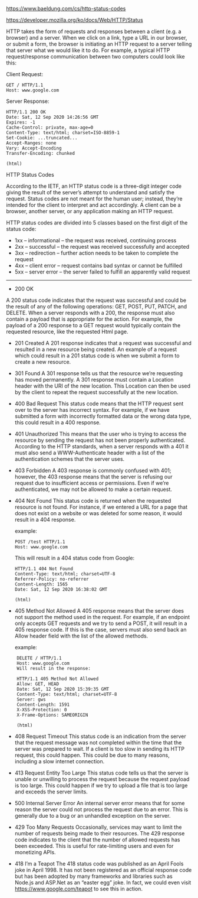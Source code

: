 https://www.baeldung.com/cs/http-status-codes

https://developer.mozilla.org/ko/docs/Web/HTTP/Status


HTTP takes the form of requests and responses between a client (e.g. a browser) and a server. When we click on a link, type a URL in our browser, or submit a form, the browser is initiating an HTTP request to a server telling that server what we would like it to do. For example, a typical HTTP request/response communication between two computers could look like this:

Client Request:

```
GET / HTTP/1.1 
Host: www.google.com
```

Server Response:
```
HTTP/1.1 200 OK 
Date: Sat, 12 Sep 2020 14:26:56 GMT 
Expires: -1 
Cache-Control: private, max-age=0 
Content-Type: text/html; charset=ISO-8859-1 
Set-Cookie: ...truncated... 
Accept-Ranges: none 
Vary: Accept-Encoding 
Transfer-Encoding: chunked 

(html)
```

HTTP Status Codes

According to the IETF, an HTTP status code is a three-digit integer code giving the result of the server’s attempt to understand and satisfy the request. Status codes are not meant for the human user; instead, they’re intended for the client to interpret and act accordingly. A client can be a browser, another server, or any application making an HTTP request.

HTTP status codes are divided into 5 classes based on the first digit of the status code:

* 1xx – informational – the request was received, continuing process
* 2xx – successful – the request was received successfully and accepted
* 3xx – redirection – further action needs to be taken to complete the request
* 4xx – client error – request contains bad syntax or cannot be fulfilled
* 5xx – server error – the server failed to fulfill an apparently valid request

---
* 200 OK

A 200 status code indicates that the request was successful and could be the result of any of the following operations: GET, POST, PUT, PATCH, and DELETE. When a server responds with a 200, the response must also contain a payload that is appropriate for the action. For example, the payload of a 200 response to a GET request would typically contain the requested resource, like the requested Html page.


* 201 Created
A 201 response indicates that a request was successful and resulted in a new resource being created. An example of a request which could result in a 201 status code is when we submit a form to create a new resource.

* 301 Found
A 301 response tells us that the resource we’re requesting has moved permanently. A 301 response must contain a Location header with the URI of the new location. This Location can then be used by the client to repeat the request successfully at the new location.

* 400 Bad Request
This status code means that the HTTP request sent over to the server has incorrect syntax. For example, if we have submitted a form with incorrectly formatted data or the wrong data type, this could result in a 400 response.

*  401 Unauthorized
This means that the user who is trying to access the resource by sending the request has not been properly authenticated. According to the HTTP standards, when a server responds with a 401 it must also send a WWW-Authenticate header with a list of the authentication schemes that the server uses.

* 403 Forbidden
A 403 response is commonly confused with 401; however, the 403 response means that the server is refusing our request due to insufficient access or permissions. Even if we’re authenticated, we may not be allowed to make a certain request.

*  404 Not Found
This status code is returned when the requested resource is not found. For instance, if we entered a URL for a page that does not exist on a website or was deleted for some reason, it would result in a 404 response.

    example:

    ```
    POST /test HTTP/1.1 
    Host: www.google.com
    ```
    This will result in a 404 status code from Google:
    ```
    HTTP/1.1 404 Not Found 
    Content-Type: text/html; charset=UTF-8 
    Referrer-Policy: no-referrer 
    Content-Length: 1565 
    Date: Sat, 12 Sep 2020 16:38:02 GMT 

    (html)
    ```

*  405 Method Not Allowed
A 405 response means that the server does not support the method used in the request. For example, if an endpoint only accepts GET requests and we try to send a POST, it will result in a 405 response code. If this is the case, servers must also send back an Allow header field with the list of the allowed methods.

    example:
```
    DELETE / HTTP/1.1 
    Host: www.google.com
    Will result in the response:

    HTTP/1.1 405 Method Not Allowed 
    Allow: GET, HEAD 
    Date: Sat, 12 Sep 2020 15:39:35 GMT 
    Content-Type: text/html; charset=UTF-8 
    Server: gws 
    Content-Length: 1591 
    X-XSS-Protection: 0 
    X-Frame-Options: SAMEORIGIN 

    (html)
```

* 408 Request Timeout
This status code is an indication from the server that the request message was not completed within the time that the server was prepared to wait. If a client is too slow in sending its HTTP request, this could happen. This could be due to many reasons, including a slow internet connection.

* 413 Request Entity Too Large
This status code tells us that the server is unable or unwilling to process the request because the request payload is too large. This could happen if we try to upload a file that is too large and exceeds the server limits.

* 500 Internal Server Error
An internal server error means that for some reason the server could not process the request due to an error. This is generally due to a bug or an unhandled exception on the server.

* 429 Too Many Requests
Occasionally, services may want to limit the number of requests being made to their resources. The 429 response code indicates to the client that the number of allowed requests has been exceeded. This is useful for rate-limiting users and even for monetizing APIs.

* 418 I’m a Teapot
The 418 status code was published as an April Fools joke in April 1998. It has not been registered as an official response code but has been adopted by many frameworks and libraries such as Node.js and ASP.Net as an “easter egg” joke. In fact, we could even visit https://www.google.com/teapot to see this in action.